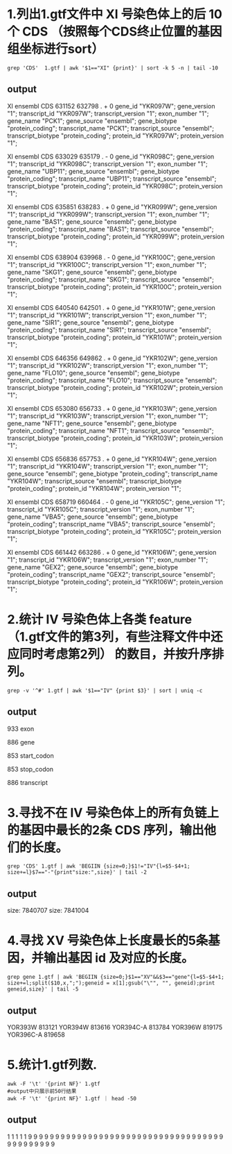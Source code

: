 # 1.列出1.gtf文件中 XI 号染色体上的后 10 个 CDS （按照每个CDS终止位置的基因组坐标进行sort）
```
grep 'CDS'  1.gtf | awk '$1=="XI" {print}' | sort -k 5 -n | tail -10
```
## output
XI ensembl CDS 631152 632798 . + 0 gene_id "YKR097W"; gene_version "1"; transcript_id "YKR097W"; transcript_version "1"; exon_number "1"; gene_name "PCK1"; gene_source "ensembl"; gene_biotype "protein_coding"; transcript_name "PCK1"; transcript_source "ensembl"; transcript_biotype "protein_coding"; protein_id "YKR097W"; protein_version "1";

XI ensembl CDS 633029 635179 . - 0 gene_id "YKR098C"; gene_version "1"; transcript_id "YKR098C"; transcript_version "1"; exon_number "1"; gene_name "UBP11"; gene_source "ensembl"; gene_biotype "protein_coding"; transcript_name "UBP11"; transcript_source "ensembl"; transcript_biotype "protein_coding"; protein_id "YKR098C"; protein_version "1";

XI ensembl CDS 635851 638283 . + 0 gene_id "YKR099W"; gene_version "1"; transcript_id "YKR099W"; transcript_version "1"; exon_number "1"; gene_name "BAS1"; gene_source "ensembl"; gene_biotype "protein_coding"; transcript_name "BAS1"; transcript_source "ensembl"; transcript_biotype "protein_coding"; protein_id "YKR099W"; protein_version "1";

XI ensembl CDS 638904 639968 . - 0 gene_id "YKR100C"; gene_version "1"; transcript_id "YKR100C"; transcript_version "1"; exon_number "1"; gene_name "SKG1"; gene_source "ensembl"; gene_biotype "protein_coding"; transcript_name "SKG1"; transcript_source "ensembl"; transcript_biotype "protein_coding"; protein_id "YKR100C"; protein_version "1";

XI ensembl CDS 640540 642501 . + 0 gene_id "YKR101W"; gene_version "1"; transcript_id "YKR101W"; transcript_version "1"; exon_number "1"; gene_name "SIR1"; gene_source "ensembl"; gene_biotype "protein_coding"; transcript_name "SIR1"; transcript_source "ensembl"; transcript_biotype "protein_coding"; protein_id "YKR101W"; protein_version "1";

XI ensembl CDS 646356 649862 . + 0 gene_id "YKR102W"; gene_version "1"; transcript_id "YKR102W"; transcript_version "1"; exon_number "1"; gene_name "FLO10"; gene_source "ensembl"; gene_biotype "protein_coding"; transcript_name "FLO10"; transcript_source "ensembl"; transcript_biotype "protein_coding"; protein_id "YKR102W"; protein_version "1";

XI ensembl CDS 653080 656733 . + 0 gene_id "YKR103W"; gene_version "1"; transcript_id "YKR103W"; transcript_version "1"; exon_number "1"; gene_name "NFT1"; gene_source "ensembl"; gene_biotype "protein_coding"; transcript_name "NFT1"; transcript_source "ensembl"; transcript_biotype "protein_coding"; protein_id "YKR103W"; protein_version "1";

XI ensembl CDS 656836 657753 . + 0 gene_id "YKR104W"; gene_version "1"; transcript_id "YKR104W"; transcript_version "1"; exon_number "1"; gene_source "ensembl"; gene_biotype "protein_coding"; transcript_name "YKR104W"; transcript_source "ensembl"; transcript_biotype "protein_coding"; protein_id "YKR104W"; protein_version "1";

XI ensembl CDS 658719 660464 . - 0 gene_id "YKR105C"; gene_version "1"; transcript_id "YKR105C"; transcript_version "1"; exon_number "1"; gene_name "VBA5"; gene_source "ensembl"; gene_biotype "protein_coding"; transcript_name "VBA5"; transcript_source "ensembl"; transcript_biotype "protein_coding"; protein_id "YKR105C"; protein_version "1";

XI ensembl CDS 661442 663286 . + 0 gene_id "YKR106W"; gene_version "1"; transcript_id "YKR106W"; transcript_version "1"; exon_number "1"; gene_name "GEX2"; gene_source "ensembl"; gene_biotype "protein_coding"; transcript_name "GEX2"; transcript_source "ensembl"; transcript_biotype "protein_coding"; protein_id "YKR106W"; protein_version "1";

# 2.统计 IV 号染色体上各类 feature （1.gtf文件的第3列，有些注释文件中还应同时考虑第2列） 的数目，并按升序排列。
```
grep -v '^#' 1.gtf | awk '$1=="IV" {print $3}' | sort | uniq -c
```
## output
933 exon

886 gene

853 start_codon

853 stop_codon

886 transcript

# 3.寻找不在 IV 号染色体上的所有负链上的基因中最长的2条 CDS 序列，输出他们的长度。
```
grep 'CDS' 1.gtf | awk 'BEGIIN {size=0;}$1!="IV"{l=$5-$4+1; size+=l}$7=="-"{print"size:",size}' | tail -2
```
## output
size: 7840707
size: 7841004

# 4.寻找 XV 号染色体上长度最长的5条基因，并输出基因 id 及对应的长度。
```
grep gene 1.gtf | awk 'BEGIIN {size=0;}$1=="XV"&&$3=="gene"{l=$5-$4+1; size+=l;split($10,x,";");geneid = x[1];gsub("\"", "", geneid);print geneid,size}' | tail -5
```
## output
YOR393W 813121
YOR394W 813616
YOR394C-A 813784
YOR396W 819175
YOR396C-A 819658

# 5.统计1.gtf列数.
```
awk -F '\t' '{print NF}' 1.gtf 
#output中只展示前50行结果
awk -F '\t' '{print NF}' 1.gtf ｜ head -50
```
## output
1
1
1
1
1
9
9
9
9
9
9
9
9
9
9
9
9
9
9
9
9
9
9
9
9
9
9
9
9
9
9
9
9
9
9
9
9
9
9
9
9
9
9
9
9
9
9
9
9
9
